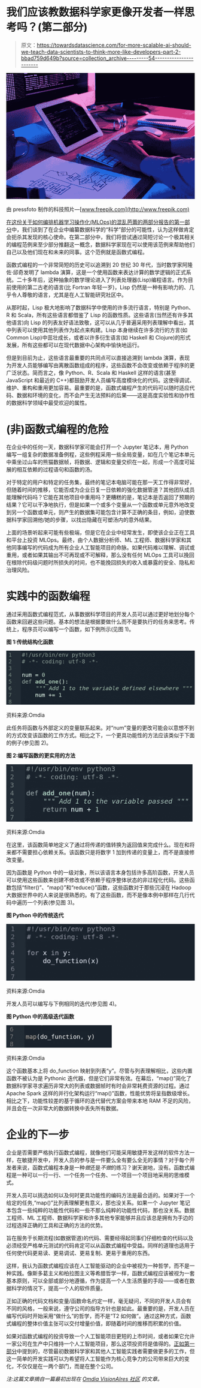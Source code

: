 # 我们应该教数据科学家更像开发者一样思考吗？(第二部分)

> 原文：<https://towardsdatascience.com/for-more-scalable-ai-should-we-teach-data-scientists-to-think-more-like-developers-part-2-bbad759d649b?source=collection_archive---------54----------------------->

![](img/795e246dff23c8ccb790cf6652eb9835.png)

由 pressfoto 制作的科技照片—[www.freepik.com](http://www.freepik.com)

[在这份关于如何编排机器学习操作化(MLOps)的混乱芭蕾的两部分报告的第一部分](/should-we-encourage-data-scientists-to-think-more-like-developers-e9767bc24dbd)中，我们谈到了在企业中编纂数据科学的“科学”部分的可能性，认为这样做肯定会扼杀其发现的核心使命。在第二部分中，我们将尝试通过简短讨论一个极其相关的编程范例来至少部分推翻这一概念，数据科学家现在可以使用该范例来帮助他们自己以及他们现在和未来的同事。这个范例就是函数式编程。

函数式编程的一个非常简短的历史可以追溯到 20 世纪 30 年代，当时数学家阿隆佐·邱奇发明了 lambda 演算，这是一个使用函数来表达计算的数学逻辑的正式系统。二十多年后，这种抽象的数学理论进入了列表处理器(Lisp)编程语言。作为目前使用的第二古老的语言(比 Fortran 年轻一岁)，Lisp 仍然是一种有影响力的、几乎令人尊敬的语言，尤其是在人工智能研究社区中。

从那时起，Lisp 极大地影响了数据科学中使用的许多流行语言，特别是 Python、R 和 Scala，所有这些语言都借鉴了 Lisp 的函数性质。这些语言(当然还有许多其他语言)向 Lisp 的列表友好语法致敬，这可以从几乎普遍采用列表理解中看出，其中列表可以使用其他列表作为起点来构建。Lisp 本身继续在许多流行的方言(如 Common Lisp)中茁壮成长，或者以许多衍生语言(如 Haskell 和 Clojure)的形式发展，所有这些都可以在现代数据中心架构中愉快地运行。

但是到目前为止，这些语言最重要的共同点可以直接追溯到 lambda 演算，表现为开发人员能够编写由离散函数组成的程序，这些函数不会改变或依赖于程序的更广泛状态。简而言之，像 Python、R、Scala 和 Haskell 这样的语言(甚至 JavaScript 和最近的 C++)都鼓励开发人员编写高度模块化的代码。这使得调试、维护、重构和重用更加容易。最重要的是，函数式编程产生的代码可以随时适应代码、数据和环境的变化，而不会产生无法预料的后果——这是高度实验性和协作性的数据科学领域中最受欢迎的属性。

# (非)函数式编程的危险

在企业中的任何一天，数据科学家可能会打开一个 Jupyter 笔记本，用 Python 编写一组复杂的数据准备例程，这些例程采用一些全局变量，如在几个笔记本单元中乘坐过山车的熊猫数据帧，将数据、逻辑和变量交织在一起，形成一个高度可延展的相互依赖的过程语句和函数的汤。

对于特定的用户和特定的任务集，最终的笔记本电脑可能在那一天工作得非常好，但随着时间的推移，它能否成为企业日复一日依赖的强化数据管道？其他团队成员能理解代码吗？它能在其他项目中重用吗？更糟糕的是，笔记本是否返回了预期的结果？它可以干净地执行，但是如果一个或多个变量从一个函数或单元意外地改变到另一个函数或单元，则产生的数据集可能包含计算不正确的条目，例如，迫使数据科学家回溯他/她的步骤，以找出隐藏在可塑汤内的意外结果。

上面的场景听起来可能有些极端，但是它在企业中经常发生，即使该企业正在工具和平台上投资 MLOps。最终，由个人数据分析师、ML 工程师、数据科学家和其他同事编写的代码成为所有企业人工智能项目的命脉。如果代码难以理解、调试或重用，或者如果其输出不可再现或不可解释，那么没有任何 MLOps 工具可以挽回在根除代码级问题时所损失的时间，也不能挽回损失的收入或暴露的安全、隐私和治理风险。

# 实践中的函数编程

通过采用函数式编程范式，从事数据科学项目的开发人员可以通过更好地划分每个函数来回避这些问题。基本的想法是根据要做什么而不是要执行的任务来思考。传统上，程序员可以编写一个函数，如下例所示(见图 1)。

**图 1:传统结构化函数**

![](img/e69ed6e71ea0a6b68765050335a9a1b8.png)

资料来源:Omdia

此任务将函数与外部定义的变量联系起来。对“num”变量的更改可能会以意想不到的方式改变该函数的工作方式。相比之下，一个更具功能性的方法应该类似于下面的例子(参见图 2)。

**图 2:编写函数的更实用的方法**

![](img/1a615c5a39d208a529a4d3df74b36443.png)

资料来源:Omdia

在这里，该函数简单地定义了通过将传递的值转换为返回值来完成什么。现在和将来都不需要担心依赖关系。该函数只是将数字 1 加到传递的变量上，而不是直接修改变量。

因为函数是 Python 中的一级对象，所以该语言本身包括许多高阶函数，开发人员可以使用这些函数来创建不修改或不依赖于程序整体状态的非过程化代码。这些函数包括“filter()”、“map()”和“reduce()”函数，这些函数对于那些沉浸在 Hadoop 大数据世界中的人来说是很熟悉的。有了这些函数，而不是像本例中那样在几行代码中遍历一个列表(参见图 3)。

**图 Python 中的传统迭代**

![](img/92dea67a786760284a08d01f6a832baf.png)

资料来源:Omdia

开发人员可以编写与下例相同的迭代(参见图 4)。

**图 Python 中的高级迭代函数**

![](img/e7a5ebafc316f4988ccf3b73121f99bb.png)

资料来源:Omdia

这个函数基本上将 do_function 映射到列表“y”。尽管与列表理解相比，这些内置函数不被认为是 Pythonic 迭代器，但是它们非常有效。在幕后，“map()”简化了数据科学家寻求遍历非常大的列表或数据帧时有时会非常耗费资源的过程。通过 Apache Spark 这样的并行化架构运行“map()”函数，性能优势将呈指数级增长。相比之下，功能性较差的基于循环的迭代替代方案会带来本地 RAM 不足的风险，并且会在一次非常大的数据转换中丢失所有数据。

# 企业的下一步

企业是否需要严格执行函数式编程，就像他们可能采用敏捷开发这样的软件方法一样，在敏捷开发中，开发人员的参与是一件要么全有要么全无的事情？对于每个开发者来说，函数式编程本身是一种*做*还是*不做*的练习？谢天谢地，没有。函数式编程是一种可以一行一行、一个任务一个任务、一个项目一个项目地采用的思维模式。

开发人员可以挑选如何以及何时更具功能性的编码方法是最合适的。如果对于一个给定的任务,“map()”比列表理解更有意义，那也没关系。如果一个 Jupyter 笔记本包含一些纯粹的功能性代码和一些不那么纯粹的功能性代码，那也没关系。数据工程师、ML 工程师、数据科学家和许多其他专家能够并且应该总是拥有为手边的过程选择正确的工具和正确的方法的优势。

旨在服务于长期流程(如数据管道)的代码、需要经得起同事们仔细检查的代码以及必须经受严格单元测试的代码肯定可以从函数式编程中受益。同样的道理也适用于任何使代码更易读、更易调试、更易复制、更易于重用的东西。

这样，我认为函数式编程应该在人工智能驱动的企业中被视为一种哲学，而不是一种实践。像斯多葛主义和柏拉图主义等希腊哲学一样，函数式编程应该被视为一套基本原则，可以全部或部分地遵循，作为提高一个人生活质量的手段——或者在数据科学的情况下，提高一个人的软件质量。

正如正确的代码文档和变量/函数命名约定一样，毫无疑问，不同的开发人员会有不同的风格，一般来说，遵守公司的指导方针也是如此。最重要的是，开发人员在编写代码时开始采用“做什么”的哲学，而不是“T2 如何做”。通过这种方式，函数式编程的整体价值主张可以交付增量价值，即随着时间的推移而积累的价值。

如果对函数式编程的投资导致一个人工智能项目更短的上市时间，或者如果它允许一家公司在生产中只维持一个人工智能项目，那么这项投资将是值得的。[正如第一部分](/should-we-encourage-data-scientists-to-think-more-like-developers-e9767bc24dbd)中提到的，尽管最初数据科学家和其他人工智能实践者需要做更多的工作，但这一简单的开发实践可以为希望将人工智能作为核心竞争力的公司带来巨大的变化，不仅仅是在一两个部门，而是在整个公司。

*注:这篇文章摘自一篇最初出现在* [*Omdia VisionAIres 社区*](https://community.visionaires.ai/) *的文章。*